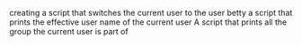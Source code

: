 creating a script that switches the current user to the user betty
a script that prints the effective user name of the current user
A script that prints all the group the current user is part of
